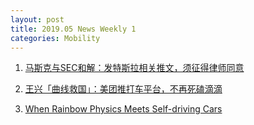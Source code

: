 ```yaml
---
layout: post
title: 2019.05 News Weekly 1
categories: Mobility
---
```


1. [马斯克与SEC和解：发特斯拉相关推文，须征得律师同意](https://www.huxiu.com/article/296596.html)

2. [王兴「曲线救国」：美团推打车平台，不再死磕滴滴](https://36kr.com/p/5198910)

3. [When Rainbow Physics Meets Self-driving Cars](https://www.entrepreneur.com/article/332952)

    